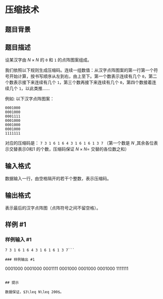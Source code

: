 # 压缩技术

## 题目背景



## 题目描述

设某汉字由 $N \times N$ 的 $\texttt 0$ 和 $\texttt 1$ 的点阵图案组成。

我们依照以下规则生成压缩码。连续一组数值：从汉字点阵图案的第一行第一个符号开始计算，按书写顺序从左到右，由上至下。第一个数表示连续有几个 $\texttt 0$，第二个数表示接下来连续有几个 $\texttt 1$，第三个数再接下来连续有几个 $\texttt 0$，第四个数接着连续几个 $\texttt 1$，以此类推……

例如: 以下汉字点阵图案：

```
0001000
0001000
0001111
0001000
0001000
0001000
1111111
```

对应的压缩码是： $\texttt {7 3 1 6 1 6 4 3 1 6 1 6 1 3 7}$ （第一个数是 $N$ ,其余各位表示交替表示0和1 的个数，压缩码保证 $N \times N=$ 交替的各位数之和）


## 输入格式

数据输入一行，由空格隔开的若干个整数，表示压缩码。


## 输出格式

表示最后的汉字点阵图（点阵符号之间不留空格）。


## 样例 #1

### 样例输入 #1
```
7 3 1 6 1 6 4 3 1 6 1 6 1 3 7```

### 样例输出 #1

```
0001000
0001000
0001111
0001000
0001000
0001000
1111111
```

## 提示

数据保证，$3\leq N\leq 200$。
